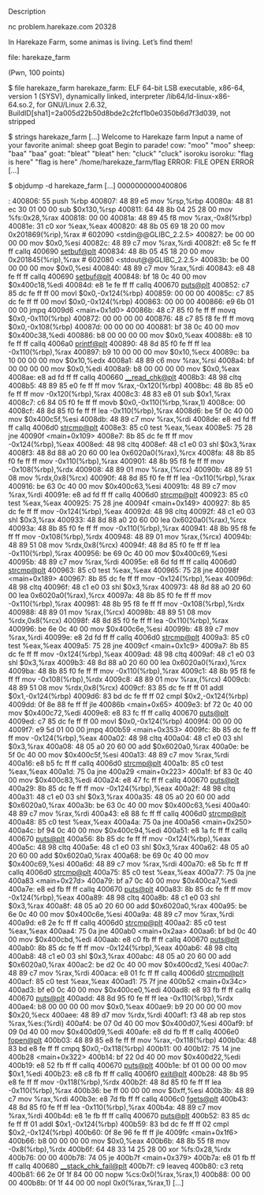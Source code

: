
Description

nc problem.harekaze.com 20328

In Harekaze Farm, some animas is living. Let’s find them!

file: harekaze_farm

(Pwn, 100 points)

$ file harekaze_farm
harekaze_farm: ELF 64-bit LSB executable, x86-64, version 1 (SYSV), dynamically linked, interpreter /lib64/ld-linux-x86-64.so.2, for GNU/Linux 2.6.32, BuildID[sha1]=2a005d22b50d8bde2c2fcf1b0e0350b6d7f3d039, not stripped

$ strings harekaze_farm
[...]
Welcome to Harekaze farm
Input a name of your favorite animal:
sheep
goat
Begin to parade!
cow: "moo" "moo"
sheep: "baa" "baa"
goat: "bleat" "bleat"
hen: "cluck" "cluck"
isoroku
isoroku: "flag is here" "flag is here"
/home/harekaze_farm/flag
ERROR: FILE OPEN ERROR
[...]

$ objdump -d harekaze_farm
[...]
0000000000400806 <main>:
  400806:	55                   	push   %rbp
  400807:	48 89 e5             	mov    %rsp,%rbp
  40080a:	48 81 ec 30 01 00 00 	sub    $0x130,%rsp
  400811:	64 48 8b 04 25 28 00 	mov    %fs:0x28,%rax
  400818:	00 00
  40081a:	48 89 45 f8          	mov    %rax,-0x8(%rbp)
  40081e:	31 c0                	xor    %eax,%eax
  400820:	48 8b 05 69 18 20 00 	mov    0x201869(%rip),%rax        # 602090 <stdin@@GLIBC_2.2.5>
  400827:	be 00 00 00 00       	mov    $0x0,%esi
  40082c:	48 89 c7             	mov    %rax,%rdi
  40082f:	e8 5c fe ff ff       	callq  400690 <setbuf@plt>
  400834:	48 8b 05 45 18 20 00 	mov    0x201845(%rip),%rax        # 602080 <stdout@@GLIBC_2.2.5>
  40083b:	be 00 00 00 00       	mov    $0x0,%esi
  400840:	48 89 c7             	mov    %rax,%rdi
  400843:	e8 48 fe ff ff       	callq  400690 <setbuf@plt>
  400848:	bf 18 0c 40 00       	mov    $0x400c18,%edi
  40084d:	e8 1e fe ff ff       	callq  400670 <puts@plt>
  400852:	c7 85 dc fe ff ff 00 	movl   $0x0,-0x124(%rbp)
  400859:	00 00 00
  40085c:	c7 85 dc fe ff ff 00 	movl   $0x0,-0x124(%rbp)
  400863:	00 00 00
  400866:	e9 6b 01 00 00       	jmpq   4009d6 <main+0x1d0>
  40086b:	48 c7 85 f0 fe ff ff 	movq   $0x0,-0x110(%rbp)
  400872:	00 00 00 00
  400876:	48 c7 85 f8 fe ff ff 	movq   $0x0,-0x108(%rbp)
  40087d:	00 00 00 00
  400881:	bf 38 0c 40 00       	mov    $0x400c38,%edi
  400886:	b8 00 00 00 00       	mov    $0x0,%eax
  40088b:	e8 10 fe ff ff       	callq  4006a0 <printf@plt>
  400890:	48 8d 85 f0 fe ff ff 	lea    -0x110(%rbp),%rax
  400897:	b9 10 00 00 00       	mov    $0x10,%ecx
  40089c:	ba 10 00 00 00       	mov    $0x10,%edx
  4008a1:	48 89 c6             	mov    %rax,%rsi
  4008a4:	bf 00 00 00 00       	mov    $0x0,%edi
  4008a9:	b8 00 00 00 00       	mov    $0x0,%eax
  4008ae:	e8 ad fd ff ff       	callq  400660 <__read_chk@plt>
  4008b3:	48 98                	cltq
  4008b5:	48 89 85 e0 fe ff ff 	mov    %rax,-0x120(%rbp)
  4008bc:	48 8b 85 e0 fe ff ff 	mov    -0x120(%rbp),%rax
  4008c3:	48 83 e8 01          	sub    $0x1,%rax
  4008c7:	c6 84 05 f0 fe ff ff 	movb   $0x0,-0x110(%rbp,%rax,1)
  4008ce:	00
  4008cf:	48 8d 85 f0 fe ff ff 	lea    -0x110(%rbp),%rax
  4008d6:	be 5f 0c 40 00       	mov    $0x400c5f,%esi
  4008db:	48 89 c7             	mov    %rax,%rdi
  4008de:	e8 ed fd ff ff       	callq  4006d0 <strcmp@plt>
  4008e3:	85 c0                	test   %eax,%eax
  4008e5:	75 28                	jne    40090f <main+0x109>
  4008e7:	8b 85 dc fe ff ff    	mov    -0x124(%rbp),%eax
  4008ed:	48 98                	cltq
  4008ef:	48 c1 e0 03          	shl    $0x3,%rax
  4008f3:	48 8d 88 a0 20 60 00 	lea    0x6020a0(%rax),%rcx
  4008fa:	48 8b 85 f0 fe ff ff 	mov    -0x110(%rbp),%rax
  400901:	48 8b 95 f8 fe ff ff 	mov    -0x108(%rbp),%rdx
  400908:	48 89 01             	mov    %rax,(%rcx)
  40090b:	48 89 51 08          	mov    %rdx,0x8(%rcx)
  40090f:	48 8d 85 f0 fe ff ff 	lea    -0x110(%rbp),%rax
  400916:	be 63 0c 40 00       	mov    $0x400c63,%esi
  40091b:	48 89 c7             	mov    %rax,%rdi
  40091e:	e8 ad fd ff ff       	callq  4006d0 <strcmp@plt>
  400923:	85 c0                	test   %eax,%eax
  400925:	75 28                	jne    40094f <main+0x149>
  400927:	8b 85 dc fe ff ff    	mov    -0x124(%rbp),%eax
  40092d:	48 98                	cltq
  40092f:	48 c1 e0 03          	shl    $0x3,%rax
  400933:	48 8d 88 a0 20 60 00 	lea    0x6020a0(%rax),%rcx
  40093a:	48 8b 85 f0 fe ff ff 	mov    -0x110(%rbp),%rax
  400941:	48 8b 95 f8 fe ff ff 	mov    -0x108(%rbp),%rdx
  400948:	48 89 01             	mov    %rax,(%rcx)
  40094b:	48 89 51 08          	mov    %rdx,0x8(%rcx)
  40094f:	48 8d 85 f0 fe ff ff 	lea    -0x110(%rbp),%rax
  400956:	be 69 0c 40 00       	mov    $0x400c69,%esi
  40095b:	48 89 c7             	mov    %rax,%rdi
  40095e:	e8 6d fd ff ff       	callq  4006d0 <strcmp@plt>
  400963:	85 c0                	test   %eax,%eax
  400965:	75 28                	jne    40098f <main+0x189>
  400967:	8b 85 dc fe ff ff    	mov    -0x124(%rbp),%eax
  40096d:	48 98                	cltq
  40096f:	48 c1 e0 03          	shl    $0x3,%rax
  400973:	48 8d 88 a0 20 60 00 	lea    0x6020a0(%rax),%rcx
  40097a:	48 8b 85 f0 fe ff ff 	mov    -0x110(%rbp),%rax
  400981:	48 8b 95 f8 fe ff ff 	mov    -0x108(%rbp),%rdx
  400988:	48 89 01             	mov    %rax,(%rcx)
  40098b:	48 89 51 08          	mov    %rdx,0x8(%rcx)
  40098f:	48 8d 85 f0 fe ff ff 	lea    -0x110(%rbp),%rax
  400996:	be 6e 0c 40 00       	mov    $0x400c6e,%esi
  40099b:	48 89 c7             	mov    %rax,%rdi
  40099e:	e8 2d fd ff ff       	callq  4006d0 <strcmp@plt>
  4009a3:	85 c0                	test   %eax,%eax
  4009a5:	75 28                	jne    4009cf <main+0x1c9>
  4009a7:	8b 85 dc fe ff ff    	mov    -0x124(%rbp),%eax
  4009ad:	48 98                	cltq
  4009af:	48 c1 e0 03          	shl    $0x3,%rax
  4009b3:	48 8d 88 a0 20 60 00 	lea    0x6020a0(%rax),%rcx
  4009ba:	48 8b 85 f0 fe ff ff 	mov    -0x110(%rbp),%rax
  4009c1:	48 8b 95 f8 fe ff ff 	mov    -0x108(%rbp),%rdx
  4009c8:	48 89 01             	mov    %rax,(%rcx)
  4009cb:	48 89 51 08          	mov    %rdx,0x8(%rcx)
  4009cf:	83 85 dc fe ff ff 01 	addl   $0x1,-0x124(%rbp)
  4009d6:	83 bd dc fe ff ff 02 	cmpl   $0x2,-0x124(%rbp)
  4009dd:	0f 8e 88 fe ff ff    	jle    40086b <main+0x65>
  4009e3:	bf 72 0c 40 00       	mov    $0x400c72,%edi
  4009e8:	e8 83 fc ff ff       	callq  400670 <puts@plt>
  4009ed:	c7 85 dc fe ff ff 00 	movl   $0x0,-0x124(%rbp)
  4009f4:	00 00 00
  4009f7:	e9 5d 01 00 00       	jmpq   400b59 <main+0x353>
  4009fc:	8b 85 dc fe ff ff    	mov    -0x124(%rbp),%eax
  400a02:	48 98                	cltq
  400a04:	48 c1 e0 03          	shl    $0x3,%rax
  400a08:	48 05 a0 20 60 00    	add    $0x6020a0,%rax
  400a0e:	be 5f 0c 40 00       	mov    $0x400c5f,%esi
  400a13:	48 89 c7             	mov    %rax,%rdi
  400a16:	e8 b5 fc ff ff       	callq  4006d0 <strcmp@plt>
  400a1b:	85 c0                	test   %eax,%eax
  400a1d:	75 0a                	jne    400a29 <main+0x223>
  400a1f:	bf 83 0c 40 00       	mov    $0x400c83,%edi
  400a24:	e8 47 fc ff ff       	callq  400670 <puts@plt>
  400a29:	8b 85 dc fe ff ff    	mov    -0x124(%rbp),%eax
  400a2f:	48 98                	cltq
  400a31:	48 c1 e0 03          	shl    $0x3,%rax
  400a35:	48 05 a0 20 60 00    	add    $0x6020a0,%rax
  400a3b:	be 63 0c 40 00       	mov    $0x400c63,%esi
  400a40:	48 89 c7             	mov    %rax,%rdi
  400a43:	e8 88 fc ff ff       	callq  4006d0 <strcmp@plt>
  400a48:	85 c0                	test   %eax,%eax
  400a4a:	75 0a                	jne    400a56 <main+0x250>
  400a4c:	bf 94 0c 40 00       	mov    $0x400c94,%edi
  400a51:	e8 1a fc ff ff       	callq  400670 <puts@plt>
  400a56:	8b 85 dc fe ff ff    	mov    -0x124(%rbp),%eax
  400a5c:	48 98                	cltq
  400a5e:	48 c1 e0 03          	shl    $0x3,%rax
  400a62:	48 05 a0 20 60 00    	add    $0x6020a0,%rax
  400a68:	be 69 0c 40 00       	mov    $0x400c69,%esi
  400a6d:	48 89 c7             	mov    %rax,%rdi
  400a70:	e8 5b fc ff ff       	callq  4006d0 <strcmp@plt>
  400a75:	85 c0                	test   %eax,%eax
  400a77:	75 0a                	jne    400a83 <main+0x27d>
  400a79:	bf a7 0c 40 00       	mov    $0x400ca7,%edi
  400a7e:	e8 ed fb ff ff       	callq  400670 <puts@plt>
  400a83:	8b 85 dc fe ff ff    	mov    -0x124(%rbp),%eax
  400a89:	48 98                	cltq
  400a8b:	48 c1 e0 03          	shl    $0x3,%rax
  400a8f:	48 05 a0 20 60 00    	add    $0x6020a0,%rax
  400a95:	be 6e 0c 40 00       	mov    $0x400c6e,%esi
  400a9a:	48 89 c7             	mov    %rax,%rdi
  400a9d:	e8 2e fc ff ff       	callq  4006d0 <strcmp@plt>
  400aa2:	85 c0                	test   %eax,%eax
  400aa4:	75 0a                	jne    400ab0 <main+0x2aa>
  400aa6:	bf bd 0c 40 00       	mov    $0x400cbd,%edi
  400aab:	e8 c0 fb ff ff       	callq  400670 <puts@plt>
  400ab0:	8b 85 dc fe ff ff    	mov    -0x124(%rbp),%eax
  400ab6:	48 98                	cltq
  400ab8:	48 c1 e0 03          	shl    $0x3,%rax
  400abc:	48 05 a0 20 60 00    	add    $0x6020a0,%rax
  400ac2:	be d2 0c 40 00       	mov    $0x400cd2,%esi
  400ac7:	48 89 c7             	mov    %rax,%rdi
  400aca:	e8 01 fc ff ff       	callq  4006d0 <strcmp@plt>
  400acf:	85 c0                	test   %eax,%eax
  400ad1:	75 7f                	jne    400b52 <main+0x34c>
  400ad3:	bf e0 0c 40 00       	mov    $0x400ce0,%edi
  400ad8:	e8 93 fb ff ff       	callq  400670 <puts@plt>
  400add:	48 8d 95 f0 fe ff ff 	lea    -0x110(%rbp),%rdx
  400ae4:	b8 00 00 00 00       	mov    $0x0,%eax
  400ae9:	b9 20 00 00 00       	mov    $0x20,%ecx
  400aee:	48 89 d7             	mov    %rdx,%rdi
  400af1:	f3 48 ab             	rep stos %rax,%es:(%rdi)
  400af4:	be 07 0d 40 00       	mov    $0x400d07,%esi
  400af9:	bf 09 0d 40 00       	mov    $0x400d09,%edi
  400afe:	e8 dd fb ff ff       	callq  4006e0 <fopen@plt>
  400b03:	48 89 85 e8 fe ff ff 	mov    %rax,-0x118(%rbp)
  400b0a:	48 83 bd e8 fe ff ff 	cmpq   $0x0,-0x118(%rbp)
  400b11:	00
  400b12:	75 14                	jne    400b28 <main+0x322>
  400b14:	bf 22 0d 40 00       	mov    $0x400d22,%edi
  400b19:	e8 52 fb ff ff       	callq  400670 <puts@plt>
  400b1e:	bf 01 00 00 00       	mov    $0x1,%edi
  400b23:	e8 c8 fb ff ff       	callq  4006f0 <exit@plt>
  400b28:	48 8b 95 e8 fe ff ff 	mov    -0x118(%rbp),%rdx
  400b2f:	48 8d 85 f0 fe ff ff 	lea    -0x110(%rbp),%rax
  400b36:	be ff 00 00 00       	mov    $0xff,%esi
  400b3b:	48 89 c7             	mov    %rax,%rdi
  400b3e:	e8 7d fb ff ff       	callq  4006c0 <fgets@plt>
  400b43:	48 8d 85 f0 fe ff ff 	lea    -0x110(%rbp),%rax
  400b4a:	48 89 c7             	mov    %rax,%rdi
  400b4d:	e8 1e fb ff ff       	callq  400670 <puts@plt>
  400b52:	83 85 dc fe ff ff 01 	addl   $0x1,-0x124(%rbp)
  400b59:	83 bd dc fe ff ff 02 	cmpl   $0x2,-0x124(%rbp)
  400b60:	0f 8e 96 fe ff ff    	jle    4009fc <main+0x1f6>
  400b66:	b8 00 00 00 00       	mov    $0x0,%eax
  400b6b:	48 8b 55 f8          	mov    -0x8(%rbp),%rdx
  400b6f:	64 48 33 14 25 28 00 	xor    %fs:0x28,%rdx
  400b76:	00 00
  400b78:	74 05                	je     400b7f <main+0x379>
  400b7a:	e8 01 fb ff ff       	callq  400680 <__stack_chk_fail@plt>
  400b7f:	c9                   	leaveq
  400b80:	c3                   	retq
  400b81:	66 2e 0f 1f 84 00 00 	nopw   %cs:0x0(%rax,%rax,1)
  400b88:	00 00 00
  400b8b:	0f 1f 44 00 00       	nopl   0x0(%rax,%rax,1)
[...]
